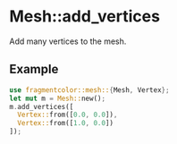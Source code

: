 # Mesh::add_vertices

Add many vertices to the mesh.

## Example

```rust
use fragmentcolor::mesh::{Mesh, Vertex};
let mut m = Mesh::new();
m.add_vertices([
  Vertex::from([0.0, 0.0]),
  Vertex::from([1.0, 0.0])
]);
```